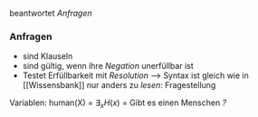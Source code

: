 beantwortet _Anfragen_

### Anfragen
- sind Klauseln
- sind gültig, wenn ihre _Negation_ unerfüllbar ist
- Testet Erfüllbarkeit mit _Resolution_
--> Syntax ist gleich wie in [[Wissensbank]] 
nur anders zu _lesen_: Fragestellung

Variablen: 
human(X) = $\exists_{x}H(x)$ = Gibt es einen Menschen _?_ 